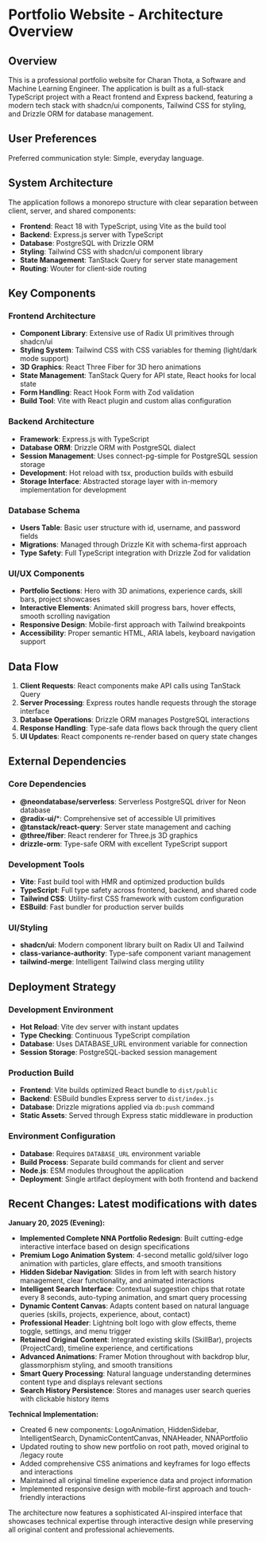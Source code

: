 # Portfolio Website - Architecture Overview

## Overview

This is a professional portfolio website for Charan Thota, a Software and Machine Learning Engineer. The application is built as a full-stack TypeScript project with a React frontend and Express backend, featuring a modern tech stack with shadcn/ui components, Tailwind CSS for styling, and Drizzle ORM for database management.

## User Preferences

Preferred communication style: Simple, everyday language.

## System Architecture

The application follows a monorepo structure with clear separation between client, server, and shared components:

- **Frontend**: React 18 with TypeScript, using Vite as the build tool
- **Backend**: Express.js server with TypeScript
- **Database**: PostgreSQL with Drizzle ORM
- **Styling**: Tailwind CSS with shadcn/ui component library
- **State Management**: TanStack Query for server state management
- **Routing**: Wouter for client-side routing

## Key Components

### Frontend Architecture
- **Component Library**: Extensive use of Radix UI primitives through shadcn/ui
- **Styling System**: Tailwind CSS with CSS variables for theming (light/dark mode support)
- **3D Graphics**: React Three Fiber for 3D hero animations
- **State Management**: TanStack Query for API state, React hooks for local state
- **Form Handling**: React Hook Form with Zod validation
- **Build Tool**: Vite with React plugin and custom alias configuration

### Backend Architecture
- **Framework**: Express.js with TypeScript
- **Database ORM**: Drizzle ORM with PostgreSQL dialect
- **Session Management**: Uses connect-pg-simple for PostgreSQL session storage
- **Development**: Hot reload with tsx, production builds with esbuild
- **Storage Interface**: Abstracted storage layer with in-memory implementation for development

### Database Schema
- **Users Table**: Basic user structure with id, username, and password fields
- **Migrations**: Managed through Drizzle Kit with schema-first approach
- **Type Safety**: Full TypeScript integration with Drizzle Zod for validation

### UI/UX Components
- **Portfolio Sections**: Hero with 3D animations, experience cards, skill bars, project showcases
- **Interactive Elements**: Animated skill progress bars, hover effects, smooth scrolling navigation
- **Responsive Design**: Mobile-first approach with Tailwind breakpoints
- **Accessibility**: Proper semantic HTML, ARIA labels, keyboard navigation support

## Data Flow

1. **Client Requests**: React components make API calls using TanStack Query
2. **Server Processing**: Express routes handle requests through the storage interface
3. **Database Operations**: Drizzle ORM manages PostgreSQL interactions
4. **Response Handling**: Type-safe data flows back through the query client
5. **UI Updates**: React components re-render based on query state changes

## External Dependencies

### Core Dependencies
- **@neondatabase/serverless**: Serverless PostgreSQL driver for Neon database
- **@radix-ui/***: Comprehensive set of accessible UI primitives
- **@tanstack/react-query**: Server state management and caching
- **@three/fiber**: React renderer for Three.js 3D graphics
- **drizzle-orm**: Type-safe ORM with excellent TypeScript support

### Development Tools
- **Vite**: Fast build tool with HMR and optimized production builds
- **TypeScript**: Full type safety across frontend, backend, and shared code
- **Tailwind CSS**: Utility-first CSS framework with custom configuration
- **ESBuild**: Fast bundler for production server builds

### UI/Styling
- **shadcn/ui**: Modern component library built on Radix UI and Tailwind
- **class-variance-authority**: Type-safe component variant management
- **tailwind-merge**: Intelligent Tailwind class merging utility

## Deployment Strategy

### Development Environment
- **Hot Reload**: Vite dev server with instant updates
- **Type Checking**: Continuous TypeScript compilation
- **Database**: Uses DATABASE_URL environment variable for connection
- **Session Storage**: PostgreSQL-backed session management

### Production Build
- **Frontend**: Vite builds optimized React bundle to `dist/public`
- **Backend**: ESBuild bundles Express server to `dist/index.js`
- **Database**: Drizzle migrations applied via `db:push` command
- **Static Assets**: Served through Express static middleware in production

### Environment Configuration
- **Database**: Requires `DATABASE_URL` environment variable
- **Build Process**: Separate build commands for client and server
- **Node.js**: ESM modules throughout the application
- **Deployment**: Single artifact deployment with both frontend and backend

## Recent Changes: Latest modifications with dates

**January 20, 2025 (Evening):**
- **Implemented Complete NNA Portfolio Redesign**: Built cutting-edge interactive interface based on design specifications
- **Premium Logo Animation System**: 4-second metallic gold/silver logo animation with particles, glare effects, and smooth transitions
- **Hidden Sidebar Navigation**: Slides in from left with search history management, clear functionality, and animated interactions
- **Intelligent Search Interface**: Contextual suggestion chips that rotate every 8 seconds, auto-typing animation, and smart query processing
- **Dynamic Content Canvas**: Adapts content based on natural language queries (skills, projects, experience, about, contact)
- **Professional Header**: Lightning bolt logo with glow effects, theme toggle, settings, and menu trigger
- **Retained Original Content**: Integrated existing skills (SkillBar), projects (ProjectCard), timeline experience, and certifications
- **Advanced Animations**: Framer Motion throughout with backdrop blur, glassmorphism styling, and smooth transitions
- **Smart Query Processing**: Natural language understanding determines content type and displays relevant sections
- **Search History Persistence**: Stores and manages user search queries with clickable history items

**Technical Implementation:**
- Created 6 new components: LogoAnimation, HiddenSidebar, IntelligentSearch, DynamicContentCanvas, NNAHeader, NNAPortfolio
- Updated routing to show new portfolio on root path, moved original to /legacy route
- Added comprehensive CSS animations and keyframes for logo effects and interactions
- Maintained all original timeline experience data and project information
- Implemented responsive design with mobile-first approach and touch-friendly interactions

The architecture now features a sophisticated AI-inspired interface that showcases technical expertise through interactive design while preserving all original content and professional achievements.